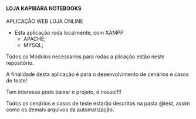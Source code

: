 #### LOJA KAPIBARA NOTEBOOKS

 APLICAÇÃO WEB LOJA ONLINE

* Esta aplicação roda localmente, com XAMPP 
    * APACHE;
    * MYSQL;

Todos os Módulos necessarios para rodas a plicação estão neste repositório.

A finalidade desta aplicação é para o desenvolvimento de cenários e casos de teste!

Tem interesse pode baixar o projeto, é nosso!!!!

Todos os cenários e casos de teste estarão descritos na pasta @test, assim como
os demais arquivos da automatização.
